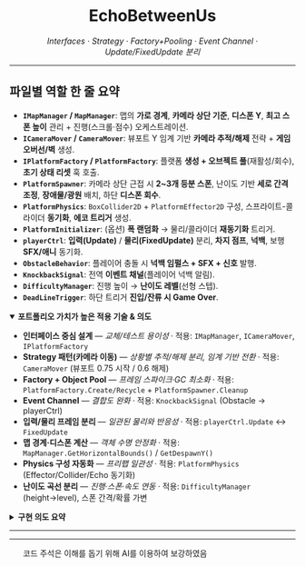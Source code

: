 <div align="center">
  <h1>EchoBetweenUs</h1>
  <p><em>Interfaces · Strategy · Factory+Pooling · Event Channel · Update/FixedUpdate 분리</em></p>
</div>

<hr/>

<section>
  <h2>파일별 역할 한 줄 요약</h2>
  <ul>
    <li><strong><code>IMapManager</code> / <code>MapManager</code></strong>: 맵의 <strong>가로 경계</strong>, <strong>카메라 상단 기준</strong>, <strong>디스폰 Y</strong>, <strong>최고 스폰 높이</strong> 관리 + 진행(스크롤·점수) 오케스트레이션.</li>
    <li><strong><code>ICameraMover</code> / <code>CameraMover</code></strong>: 뷰포트 Y 임계 기반 <strong>카메라 추적/해제</strong> 전략 + <strong>게임오버선/벽</strong> 생성.</li>
    <li><strong><code>IPlatformFactory</code> / <code>PlatformFactory</code></strong>: 플랫폼 <strong>생성 + 오브젝트 풀</strong>(재활성/회수), <strong>초기 상태 리셋</strong> 훅 호출.</li>
    <li><strong><code>PlatformSpawner</code></strong>: 카메라 상단 근접 시 <strong>2~3개 등분 스폰</strong>, 난이도 기반 <strong>세로 간격 조정</strong>, <strong>장애물/광원</strong> 배치, 하단 <strong>디스폰 회수</strong>.</li>
    <li><strong><code>PlatformPhysics</code></strong>: <code>BoxCollider2D</code> + <code>PlatformEffector2D</code> 구성, 스프라이트-콜라이더 <strong>동기화</strong>, <strong>에코 트리거</strong> 생성.</li>
    <li><strong><code>PlatformInitializer</code></strong>: (옵션) <strong>폭 랜덤화</strong> → 물리/콜라이더 <strong>재동기화</strong> 트리거.</li>
    <li><strong><code>playerCtrl</code></strong>: <strong>입력(Update)</strong> / <strong>물리(FixedUpdate)</strong> 분리, <strong>차지 점프</strong>, <strong>넉백</strong>, 보행 <strong>SFX/애니</strong> 동기화.</li>
    <li><strong><code>ObstacleBehavior</code></strong>: 플레이어 충돌 시 <strong>넉백 임펄스 + SFX + 신호</strong> 발행.</li>
    <li><strong><code>KnockbackSignal</code></strong>: 전역 <strong>이벤트 채널</strong>(플레이어 넉백 알림).</li>
    <li><strong><code>DifficultyManager</code></strong>: 진행 높이 → <strong>난이도 레벨</strong>(선형 스텝).</li>
    <li><strong><code>DeadLineTrigger</code></strong>: 하단 트리거 <strong>진입/잔류 시 Game Over</strong>.</li>
  </ul>
</section>

<details open>
  <summary><strong>포트폴리오 가치가 높은 적용 기술 &amp; 의도</strong></summary>
  <ul>
    <li><strong>인터페이스 중심 설계</strong> — <em>교체/테스트 용이성</em> · 적용: <code>IMapManager</code>, <code>ICameraMover</code>, <code>IPlatformFactory</code></li>
    <li><strong>Strategy 패턴(카메라 이동)</strong> — <em>상황별 추적/해제 분리, 임계 기반 전환</em> · 적용: <code>CameraMover</code> (뷰포트 0.75 시작 / 0.6 해제)</li>
    <li><strong>Factory + Object Pool</strong> — <em>프레임 스파이크·GC 최소화</em> · 적용: <code>PlatformFactory.Create/Recycle</code> + <code>PlatformSpawner.Cleanup</code></li>
    <li><strong>Event Channel</strong> — <em>결합도 완화</em> · 적용: <code>KnockbackSignal</code> (Obstacle → playerCtrl)</li>
    <li><strong>입력/물리 프레임 분리</strong> — <em>일관된 물리와 반응성</em> · 적용: <code>playerCtrl.Update</code> ↔ <code>FixedUpdate</code></li>
    <li><strong>맵 경계·디스폰 계산</strong> — <em>객체 수명 안정화</em> · 적용: <code>MapManager.GetHorizontalBounds()</code> / <code>GetDespawnY()</code></li>
    <li><strong>Physics 구성 자동화</strong> — <em>프리팹 일관성</em> · 적용: <code>PlatformPhysics</code> (Effector/Collider/Echo 동기화)</li>
    <li><strong>난이도 곡선 분리</strong> — <em>진행·스폰·속도 연동</em> · 적용: <code>DifficultyManager</code> (height→level), 스폰 간격/확률 가변</li>
  </ul>
</details>

<details>
  <summary><strong>구현 의도 요약</strong></summary>
  <ul>
    <li><strong>작게 시작, 확장 유리</strong> — 코어 루프(스폰→진행→디스폰)를 인터페이스로 감싸 교체 가능한 구조 확보</li>
    <li><strong>현업 감각</strong> — 풀링·프레임 분리·경계 계산·이벤트 채널 등 실전 습관을 코드에 반영</li>
    <li><strong>가독성/문서화</strong> — 퍼블릭 API는 <em>XML Doc</em>, 구현부는 <em>의도/경계 중심 주석</em>으로 유지보수성 강조</li>
  </ul>
</details>
<hr><hr/>
<div>
  <ul>코드 주석은 이해를 돕기 위해 AI를 이용하여 보강하였음</ul>
</div>

